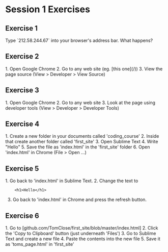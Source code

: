 # Session 1 Exercises

## Exercise 1

<div class='exercise' markdown="1">
	Type `212.58.244.67` into your browser's address bar. What happens?
</div>

## Exercise 2

<div class='exercise' markdown="1">
	1. Open Google Chrome
	2. Go to any web site (eg. [this one](/))
	3. View the page source (View > Developer > View Source)
</div>

## Exercise 3
<div class='exercise' markdown="1">
	1. Open Google Chrome
	2. Go to any web site
	3. Look at the page using developer tools (View > Developer > Developer Tools)
</div>

## Exercise 4
<div class='exercise' markdown="1">
	1. Create a new folder in your documents called 'coding_course'
	2. Inside that create another folder called 'first_site'
	3. Open Sublime Text
	4. Write "Hello"
	5. Save the file as 'index.html' in the 'first_site' folder
	6. Open 'index.html' in Chrome (File > Open ...)
</div>

## Exercise 5
<div class='exercise' markdown="1">
1. Go back to 'index.html' in Sublime Text.
2. Change the text to

		<h1>Hello</h1>

3. Go back to 'index.html' in Chrome and press the refresh button.

</div>

## Exercise 6
<div class='exercise' markdown="1">
	1. Go to [github.com/TomClose/first_site/blob/master/index.html]
	2. Click the 'Copy to Clipboard' button (just underneath 'Files')
	3. Go to Sublime Text and create a new file
	4. Paste the contents into the new file
	5. Save it as 'toms_page.html' in 'first_site'
</div>